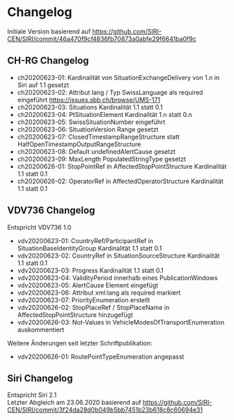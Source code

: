 # Changelog
Initiale Version basierend auf https://github.com/SIRI-CEN/SIRI/commit/46a470f9cf4836fb70873a0abfe29f6641ba0f9c

## CH-RG Changelog
- ch20200623-01: Kardinalität von SituationExchangeDelivery von 1.n in Siri auf 1.1 gesetzt 
- ch20200623-02: Attribut lang / Typ SwissLanguage als required eingeführt https://issues.sbb.ch/browse/UMS-171
- ch20200623-03: Situations Kardinalität 1.1 statt 0.1 
- ch20200623-04: PtSituationElement Kardinalität 1.n statt 0.n
- ch20200623-05: SwissSituationNumber eingeführt 
- ch20200623-06: SituationVersion Range gesetzt
- ch20200623-07: ClosedTimestampRangeStructure statt HalfOpenTimestampOutputRangeStructure
- ch20200623-08: Default undefinedAlertCause gesetzt 
- ch20200623-09: MaxLength PopulatedStringType gesetzt
- ch20200626-01: StopPointRef in AffectedStopPointStructure Kardinalität 1.1 statt 0.1
- ch20200626-02: OperatorRef in AffectedOperatorStructure Kardinalität 1.1 statt 0.1

## VDV736 Changelog
Entspricht VDV736 1.0 <br/>
- vdv20200623-01: CountryRef/ParticipantRef in SituationBaseIdentityGroup Kardinalität 1.1 statt 0.1
- vdv20200623-02: CountryRef in SituationSourceStructure Kardinalität 1.1 statt 0.1
- vdv20200623-03: Progress Kardinalität 1.1 statt 0.1
- vdv20200623-04: ValidityPeriod innerhalb eines PublicationWindows
- vdv20200623-05: AlertCause Element eingefügt
- vdv20200623-06: Attribut xml:lang als required markiert
- vdv20200623-07: PriorityEnumeration erstellt
- vdv20200626-02: StopPlaceRef / StopPlaceName in AffectedStopPointStructure hinzugefügt
- vdv20200626-03: Not-Values in VehicleModesOfTransportEnumeration auskommentiert
               

Weitere Änderungen seit letzter Schriftpublikation:
- vdv20200626-01: RoutePointTypeEnumeration angepasst

## Siri Changelog
Entspricht Siri 2.1 <br/>
Letzter Abgleich am 23.06.2020 basierend auf https://github.com/SIRI-CEN/SIRI/commit/3f24da28d0b049b5bb7451b23b618c8c60694e31




